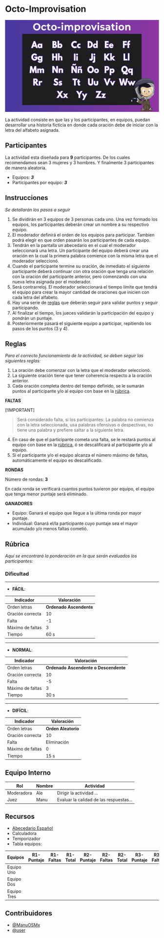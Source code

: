 # Octo-Improvisation
<div style="text-align:center">
    <img src="./assets/octo-impro-landscape.png" height=300px alt="Portada">
</div>

La actividad consiste en que las y los participantes, en equipos, puedan desarrollar una historia ficticia en donde cada oración debe de iniciar con la letra del alfabeto asignada.

## Participantes

La actividad esta diseñada para **9** participantes. De los cuales recomendamos sean 3 mujeres y 3 hombres. Y finalmente 3 participantes de manera aleatoria.

- Equipos: _**3**_
- Participantes por equipo: _**3**_

## Instrucciones

_Se detallarán los pasos a seguir_

1. Se dividirán en 3 equipos de 3 personas cada uno. Una vez formado los equipos, los participantes deberán crear un nombre a su respectivo equipo.
2. El moderador definirá el orden de los equipos para participar. Tambien podrá elegir en que orden pasarán los participantes de cada equipo.
3. Tendrán en la pantalla un abecedario en el cual el moderador seleccionará una letra. Un participante del equipo deberá crear una oración en la cual la primera palabra comience con la misma letra que el moderador seleccionó.
4. Cuando el participante termine su oración, de inmediato el siguiente participante deberá continuar con otra oración que tenga una relación con la oración del participante anterior, pero comenzando con una nueva letra asignada por el moderador. 
5. Será contrarreloj. El moderador seleccionará el tiempo límite que tendrá el equipo para crear la mayor cantidad de oraciones que inicien con cada letra del alfabeto.
6. Hay una serie de [reglas](./README.md#reglas) que deberán seguir para validar puntos y seguir participando.
7. Al finalizar el tiempo, los jueces validarán la participación del equipo y pondrán un puntaje.
8. Posteriormente pasará el siguiente equipo a participar, repitiendo los pasos de los puntos (3 y 4).


## Reglas

_Para el correcto funcionamiento de la actividad, se deben seguir las siguientes reglas:_

1. La oración debe comenzar con la letra que el moderador seleccionó.
2. La siguiente oración tiene que tener coherencia respecto a la oración anterior.
3. Cada oración completa dentro del tiempo definido, se le sumarán puntos al participante y/o al equipo con base en la [rúbrica](./README.md#rúbrica).

**FALTAS**

[!IMPORTANT]  
> Será considerado falta, si los participantes: La palabra no comienza con la letra seleccionada, usa palabras ofensivas o despectivas, no tiene una palabra y prefiere saltar a la siguiente letra.

4. En caso de que el participante cometa una falta, se le restará puntos al equipo con base en la [rúbrica](./README.md#rúbrica), ó se descalificará al participante y/o al equipo.
5. Si el participante y/o el equipo alcanza el número máximo de faltas, automáticamente el equipo es descalificado.

**RONDAS**

Número de rondas: **3**

En cada ronda se verificará cuantos puntos tuvieron por equipo, el equipo que tenga menor puntaje será eliminado.

**GANADORES**

- Equipo: Ganará el equipo que llegue a la última ronda por mayor puntaje.
- Individual: Ganará el/la participante cuyo puntaje sea el mayor acumulado y/o menos faltas cometió.

## Rúbrica

_Aquí se encontrará la ponderación en la que serán evaluados los participantes:_

### Dificultad
---

- **FÁCIL**:

|     Indicador     | Valoración |
|-------------------|------------|
| Orden letras      | **Ordenado Ascendente** |
| Oración correcta  |     10     |
| Falta             |    -1      |
| Máximo de faltas  |     3      |
| Tiempo            |    60 s    |
---

- **NORMAL**:

|     Indicador     | Valoración |
|-------------------|------------|
| Orden letras      | **Ordenado Ascendente o Descendente** |
| Oración correcta  |     10     |
| Falta             |    -5      |
| Máximo de faltas  |     3      |
| Tiempo            |    30 s    |
---

- **DIFÍCIL**:

|     Indicador     | Valoración |
|-------------------|------------|
| Orden letras      | **Orden Aleatorio** |
| Oración correcta  |     10     |
| Falta             |    Eliminación     |
| Máximo de faltas  |     0      |
| Tiempo            |    15 s    |


## Equipo Interno

|     Rol      | Nombre |                Actividad                |
|--------------|--------|-----------------------------------------|
| Moderadora   | Ale    | Dirigir la actividad ...                |
| Juez         | Manu   | Evaluar la calidad de las respuestas... |

## Recursos

- [Abecedario Español](./assets/spanish-alphabet.png)
- Calculadora
- Temporizador
- Tabla equipos:

|   Equipos   | R1-Puntaje | R1-Faltas | R1-Total | R2-Puntaje | R2-Faltas | R2-Total | R3-Puntaje | R3-Faltas | R3-Total |
|-------------|------------|-----------|----------|------------|-----------|----------|------------|-----------|----------|
| Equipo Uno  |  |  |  |  |  |  |  |  |  |
| Equipo Dos  |  |  |  |  |  |  |  |  |  |
| Equipo Tres |  |  |  |  |  |  |  |  |  |

## Contribuidores

- [@ManuOSMx](https://github.com/manuosmx)
- [@user](https://github.com/)